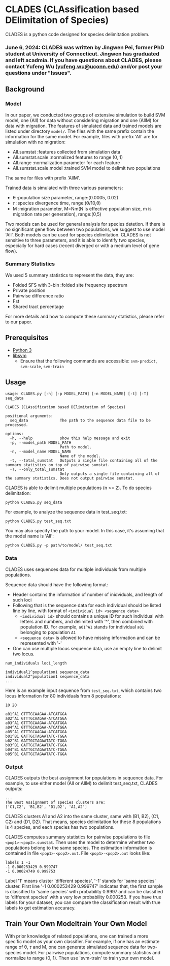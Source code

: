 # CLADES (CLAssification based DElimitation of Species)
CLADES is a python code designed for species delimitation problem.

### June 6, 2024: CLADES was written by Jingwen Pei, former PhD student at University of Connecticut. Jingwen has graduated and left acadmia. If you have questions about CLADES, please contact Yufeng Wu (yufeng.wu@uconn.edu) and/or post your questions under "Issues".

## Background
### Model
In our paper, we conducted two groups of extensive simulation to build SVM model, one (All) for data without considering migration and one (AllM) for data with migration. The features of simulated data and trained models are listed under directory `model/`. The files with the same prefix contain the information for the same model. For example, files with prefix 'All' are for simulation with no migration:
* All.sumstat :features collected from simulation data
* All.sumstat.scale :normalized features to range (0, 1)
* All.range :normalization parameter for each feature
* All.sumstat.scale.model :trained SVM model to delimit two populations
 
 The same for files with prefix 'AllM'.
 
Trained data is simulated with three various parameters:
* θ :population size parameter, range:(0.0005, 0.02)
* 𝜏 :species divergence time, range:(θ/10,θ)
* M :migration parameter, M=Nm(N is effective population size, m is migration rate per generation), range:(0,5)

Two models can be used for general analysis for species detetion. If there is no significant gene flow between two populations, we suggest to use model 'All'. Both models can be used for species delimitation. CLADES is not sensitive to three parameters, and it is able to identify two species, especially for hard cases (recent diverged or with a medium level of gene flow).

### Summary Statistics
We used 5 summary statistics to represent the data, they are:
* Folded SFS with 3-bin :folded site frequency spectrum
* Private position
* Pairwise difference ratio
* Fst
* Shared tract percentage
  
For more details and how to compute these summary statistics, please refer to our paper.

## Prerequisites
* [Python 3](https://www.python.org/downloads/)
* [libsvm](https://www.csie.ntu.edu.tw/~cjlin/libsvm/)
  * Ensure that the following commands are accessible: `svm-predict`, `svm-scale`, `svm-train`

## Usage
```
usage: CLADES.py [-h] [-p MODEL_PATH] [-n MODEL_NAME] [-t] [-T] seq_data

CLADES (CLAssification based DElimitation of Species)

positional arguments:
  seq_data              The path to the sequence data file to be processed.

options:
  -h, --help            show this help message and exit
  -p, --model_path MODEL_PATH
                        Path to model.
  -n, --model_name MODEL_NAME
                        Name of the model.
  -t, --total_sumstat   Outputs a single file containing all of the summary statistics on top of pairwise sumstat.
  -T, --only_total_sumstat
                        Only outputs a single file containing all of the summary statistics. Does not output pairwise sumstat.
```

CLADES is able to delimit multiple populations (n >= 2). To do species delimitation:
```
python CLADES.py seq_data
```

For example, to analyze the sequence data in test_seq.txt:
```
python CLADES.py test_seq.txt
```
You may also specify the path to your model. In this case, it's assuming that the model name is 'All':
```
python CLADES.py -p path/to/model/ test_seq.txt
```


### Data
CLADES uses sequences data for multiple individuals from multiple populations.

Sequence data should have the following format:

* Header contains the information of number of inidviduals, and length of such loci
* Following that is the sequence data for each individual should be listed line by line, with format of `<individual id> <sequence data>`
  * `<individual id>` should contains a unique ID for such individual with letters and numbers, and delimited with '^', then combined with population ID. For example, `a01^A1` stands for individual `a01` belonging to population `A1`
  * `<sequence data>` is allowed to have missing information and can be represented with '-'
* One can use multiple locus sequence data, use an empty line to delimit two locus.

```
num_individuals loci_length

individual1^population1 sequence_data
individual2^population1 sequence_data
...
```

Here is an example input sequence from `test_seq.txt`, which contains two locus information for 80 individuals from 8 populations:

```
10 20

a01^A1 GTTTGCAAGAA-ATCATGGA
a02^A1 GTTTGCAAGAA-ATCATGGA
a03^A1 GTTTGCAAGAA-ATCATGGA
a04^A1 GTTTGCAAGAA-ATCATGGA
a05^A1 GTTTGCAAGAA-ATCATGGA
b01^B1 GATTGCTAGAATATC-TGGA
b02^B1 GATTGCTAGAATATC-TGGA
b03^B1 GATTGCTAGAATATC-TGGA
b04^B1 GATTGCTAGAATATC-TGGA
b05^B1 GATTGCTAGAATATC-TGGA
```

### Output
CLADES outputs the best assignment for populations in sequence data. For example, to use either model (All or AllM) to delimit test_seq.txt, CLADES outputs:

```
...
The Best Assignment of species clusters are:
['C1,C2', 'B1,B2', 'D1,D2', 'A1,A2']
```

CLADES clusters A1 and A2 into the same cluster, same with (B1, B2), (C1, C2) and (D1, D2). That means, species delimitation for these 8 populations is 4 species, and each species has two populations.

CLADES computes summary statistics for pairwise populations to file `<pop1>-<pop2>.sumstat`. Then uses the model to determine whether two populations belong to the same species. The estimation information is contained in file `<pop1>-<pop2>.out`. File `<pop1>-<pop2>.out` looks like:

```
labels 1 -1
-1 0.000253429 0.999747
-1 0.00024749 0.999753
```

Label '1' means cluster 'different species', '-1' stands for 'same species' cluster. First line '-1 0.000253429 0.999747' indicates that, the first sample is classified to 'same species' with probability 0.9997 and can be classified to 'different species' with a very low probability 0.000253. If you have true labels for your dataset, you can compare the classification result with true labels to get estimation accuracy.

## Train Your Own Modeltrain Your Own Model
With prior knowledge of related populations, one can trained a more specific model as your own classifier. For example, if one has an estimate range of θ, 𝜏 and M, one can generate simulated sequence data for two-species model. For pairwise populations, compute summary statistics and normalize to range (0, 1). Then use 'svm-train' to train your own model.
